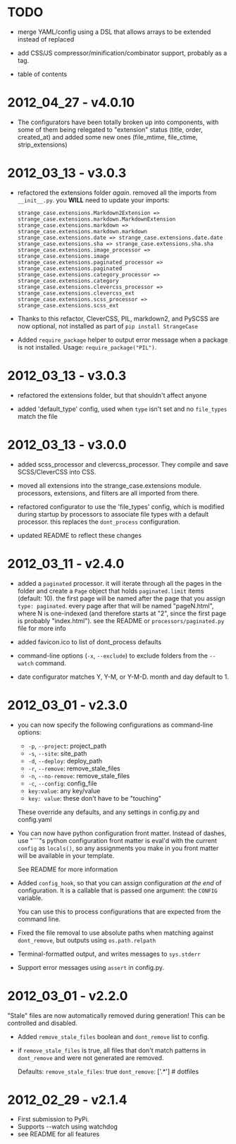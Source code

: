 TODO
====

* merge YAML/config using a DSL that allows arrays to be extended instead of replaced

* add CSS/JS compressor/minification/combinator support, probably as a tag.

* table of contents

2012_04_27 - v4.0.10
====================

* The configurators have been totally broken up into components, with some of
  them being relegated to "extension" status (title, order, created_at) and
  added some new ones (file_mtime, file_ctime, strip_extensions)

2012_03_13 - v3.0.3
===================

* refactored the extensions folder *again*.  removed all the imports from `__init__.py`.
  you **WILL** need to update your imports:

      strange_case.extensions.Markdown2Extension => strange_case.extensions.markdown.MarkdownExtension
      strange_case.extensions.markdown => strange_case.extensions.markdown.markdown
      strange_case.extensions.date => strange_case.extensions.date.date
      strange_case.extensions.sha => strange_case.extensions.sha.sha
      strange_case.extensions.image_processor => strange_case.extensions.image
      strange_case.extensions.paginated_processor => strange_case.extensions.paginated
      strange_case.extensions.category_processor => strange_case.extensions.category
      strange_case.extensions.clevercss_processor => strange_case.extensions.clevercss_ext
      strange_case.extensions.scss_processor => strange_case.extensions.scss_ext

* Thanks to this refactor, CleverCSS, PIL, markdown2, and PySCSS are now
  optional, not installed as part of `pip install StrangeCase`

* Added `require_package` helper to output error message when a package is not
  installed.  Usage: `require_package("PIL")`.

2012_03_13 - v3.0.3
===================

* refactored the extensions folder, but that shouldn't affect anyone

* added 'default_type' config, used when `type` isn't set and no `file_types` match the file

2012_03_13 - v3.0.0
===================

* added scss_processor and clevercss_processor.  They compile and save SCSS/CleverCSS into CSS.

* moved all extensions into the strange_case.extensions module.  processors, extensions, and filters
  are all imported from there.

* refactored configurator to use the 'file_types' config, which is modified during startup by
  processors to associate file types with a default processor.  this replaces the `dont_process`
  configuration.

* updated README to reflect these changes

2012_03_11 - v2.4.0
===================

* added a `paginated` processor.  it will iterate through all the pages in the folder and
  create a `Page` object that holds `paginated.limit` items (default: 10).  the first page
  will be named after the page that you assign `type: paginated`.  every page after that
  will be named "pageN.html", where N is one-indexed (and therefore starts at "2", since
  the first page is probably "index.html").  see the README or `processors/paginated.py`
  file for more info

* added favicon.ico to list of dont_process defaults

* command-line options (`-x`, `--exclude`) to exclude folders from the `--watch` command.

* date configurator matches Y, Y-M, or Y-M-D.  month and day default to 1.

2012_03_01 - v2.3.0
===================

* you can now specify the following configurations as command-line options:
  + `-p`, `--project`:   project_path
  + `-s`, `--site`:      site_path
  + `-d`, `--deploy`:    deploy_path
  + `-r`, `--remove`:    remove_stale_files
  + `-n`, `--no-remove`: remove_stale_files
  + `-c`, `--config`:    config_file
  + `key:value`:         any key/value
  + `key: value`:        these don't have to be "touching"

  These override any defaults, and any settings in config.py and config.yaml

* You can now have python configuration front matter.  Instead of dashes, use "\`\`\`"s
  python configuration front matter is eval'd with the current `config` as `locals()`,
  so any assignments you make in you front matter will be available in your template.

  See README for more information

* Added `config_hook`, so that you can assign configuration *at the end* of configuration.
  It is a callable that is passed one argument: the `CONFIG` variable.

  You can use this to process configurations that are expected from the command line.

* Fixed the file removal to use absolute paths when matching against `dont_remove`, but
  outputs using `os.path.relpath`

* Terminal-formatted output, and writes messages to `sys.stderr`

* Support error messages using `assert` in config.py.


2012_03_01 - v2.2.0
===================

"Stale" files are now automatically removed during generation!  This can be controlled
and disabled.

* Added `remove_stale_files` boolean and `dont_remove` list to config.

* if `remove_stale_files` is true, all files that don't match patterns in `dont_remove`
  and were not generated are removed.

  Defaults:
  `remove_stale_files`: true
  `dont_remove`: ['.*']  # dotfiles

2012_02_29 - v2.1.4
===================
* First submission to PyPi.
* Supports --watch using watchdog
* see README for all features
